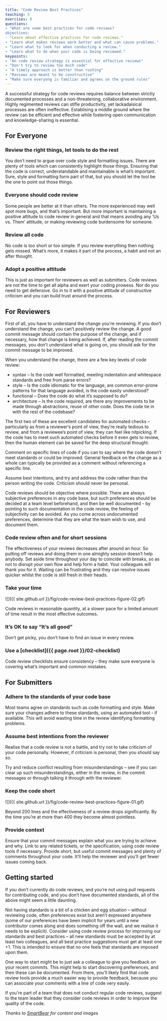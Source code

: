 ```yaml
---
title: "Code Review Best Practices"
teaching: 5
exercises: 0
questions:
- "What are some best practices for code reviews?
objectives:
- "Learn about effective practices for code reviews."
- "Learn what makes reviews work better and what can cause problems."
- "Learn what to look for when conducting a review."
- "Learn what to do when your code is being reviewed."
keypoints:
- "An code review strategy is essential for effective reviews"
- "Don't try to review too much code"
- "A timely approach is better than rushing"
- "Reviews are meant to be constructive"
- "Make sure everyong is familiar and agrees on the ground rules"
---
```

A successful strategy for code reviews requires balance between strictly documented processes and a 
non-threatening, collaborative environment. Highly regimented reviews can stifle productivity, yet 
lackadaisical processes are often ineffective. Establising a middle 
ground where the review can be efficient and effective while fostering open communication and 
knowledge-sharing is essential.

## For Everyone

### Review the right things, let tools to do the rest

You don’t need to argue over code style and formatting issues. There are plenty of tools which can 
consistently highlight those things. Ensuring that the code is correct, understandable and maintainable 
is what’s important. Sure, style and formatting form part of that, but you should let the tool be the one 
to point out those things.

### Everyone should code review

Some people are better at it than others. The more experienced may well spot more bugs, and that’s 
important. But more important is maintaining a positive attitude to code review in general and that 
means avoiding any ‘Us vs. Them’ attitude, or making reviewing code burdensome for someone.

### Review all code

No code is too short or too simple. If you review everything then nothing gets missed. What’s more, 
it makes it part of the process, a habit and not an after thought.

### Adopt a positive attitude

This is just as important for reviewers as well as submitters. Code reviews are not the time to get 
all alpha and exert your coding prowess. Nor do you need to get defensive. Go in to it with a positive 
attitude of constructive criticism and you can build trust around the process.

## For Reviewers

First of all, you have to understand the change you’re reviewing. If you don’t understand the change, you can’t positively review the change. 
A good commit message should contain the purpose of the change, and if necessary, how that change is being achieved. If, after reading the commit 
messages, you don’t understand what is going on, you should ask for the commit message to be improved.

When you understand the change, there are a few key levels of code review:

* syntax – Is the code well formatted, meeting indentation and whitespace standards and free from parse errors?
* style – Is the code idiomatic for the language, are common error-prone patterns for that language avoided, is the code easily understood?
* functional – Does the code do what it’s supposed to do?
* architecture – Is the code required, are there any improvements to be made through abstractions, reuse of other code. Does the code tie in with the 
rest of the codebase?

The first two of these are excellent candidates for automated checks – particularly as from a reviewer’s point of view, 
they’re really tedious to review, and from a reviewee’s point of view, they can feel like nitpicking. If the code 
has to meet such automated checks before it even gets to review, then the human element can be saved for the deep 
structural thought.

Comment on specific lines of code if you can to say where the code doesn’t meet standards or could be improved. 
General feedback on the change as a whole can typically be provided as a comment without referencing a specific line.

Assume best intentions, and try and address the code rather than the person writing the code. Criticism should never be personal.

Code reviews should be objective where possible. There are always subjective preferences in any code base, 
but such preferences should be decided at a team level beforehand, and then be well documented – by pointing 
to such documentation in the code review, the feeling of subjectivity can be avoided. As you come across 
undocumented preferences, determine that they are what the team wish to use, and document them.

### Code review often and for short sessions

The effectiveness of your reviews decreases after around an hour. So putting off reviews and doing 
them in one almighty session doesn’t help anybody. Set aside time throughout your day to coincide 
with breaks, so as not to disrupt your own flow and help form a habit. Your colleagues will thank 
you for it. Waiting can be frustrating and they can resolve issues quicker whilst the code is still 
fresh in their heads.

### Take your time

![]({{ site.github.url }}/fig/code-review-best-practices-figure-02.gif)

Code reviews in reasonable quantity, at a slower pace for a limited amount of time result in the 
most effective outcomes.

### It’s OK to say “It’s all good”

Don’t get picky, you don’t have to find an issue in every review.

### Use a [checklist]({{ page.root }}/02-checklist)

Code review checklists ensure consistency – they make sure everyone is covering what’s important and common mistakes.

## For Submitters

### Adhere to the standards of your code base

Most teams agree on standards such as code formatting and style. Make sure your changes adhere to these standards, using an
automated tool - if available. This will avoid wasting time in the review identifying formatting problems.

### Assume best intentions from the reviewer

Realise that a code review is not a battle, and try not to take criticism of your code personally. However, if criticism is personal, then you should say so.

Try and reduce conflict resulting from misunderstandings – see if you can clear up such misunderstandings, either in the review, in the commit messages or through talking it through with the reviewer.

### Keep the code short

![]({{ site.github.url }}/fig/code-review-best-practices-figure-01.gif)

Beyond 200 lines and the effectiveness of a review drops significantly. By the time you’re at more than 
400 they become almost pointless.

### Provide context

Ensure that your commit messages explain what you are trying to achieve and why. Link to any related tickets, or the specification, 
using code review tools if necessary. Provide short, but useful commit messages and plenty of comments throughout your code. It’ll help the 
reviewer and you’ll get fewer issues coming back.

## Getting started

If you don’t currently do code reviews, and you’re not using pull requests for contributing code, and you don’t have documented standards, 
all of the above might seem a little daunting.

Not having standards is a bit of a chicken and egg situation – without reviewing code, often preferences exist but aren’t expressed anywhere 
(some of our preferences have been implicit for years until a new contributor comes along and does something off the wall, and we realise it 
needs to be explicit). Consider using code review process for improving our standards and best practices – all new standards must 
be accepted by at least two colleagues, and all best practice suggestions must get at least one +1. This is intended to ensure that no one 
feels that standards are imposed upon them.

One way to start might be to just ask a colleague to give you feedback on your recent commits. This might help to start discovering preferences, 
and then these can be documented. From there, you’ll likely find that code review tools provide a much easier way to provide feedback, because you 
can associate your comments with a line of code very easily.

If you're part of a team that does not conduct regular code reviews, suggest to the team leader that they consider code reviews in order to
improve the quality of the code. 

*Thanks to [SmartBear](https://smartbear.com/learn/code-review/best-practices-for-peer-code-review) for content and images*
